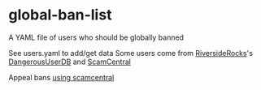 # global-ban-list
A YAML file of users who should be globally banned

See users.yaml to add/get data
Some users come from [RiversideRocks](https://riverside.rocks)'s [DangerousUserDB](https://github.com/DangerousUserDB/DangerousUserDB) and [ScamCentral](https://scams.riverside.rocks)

Appeal bans [using scamcentral](https://scams.riverside.rocks/d/10-takedown-a-dudb-report/2)
